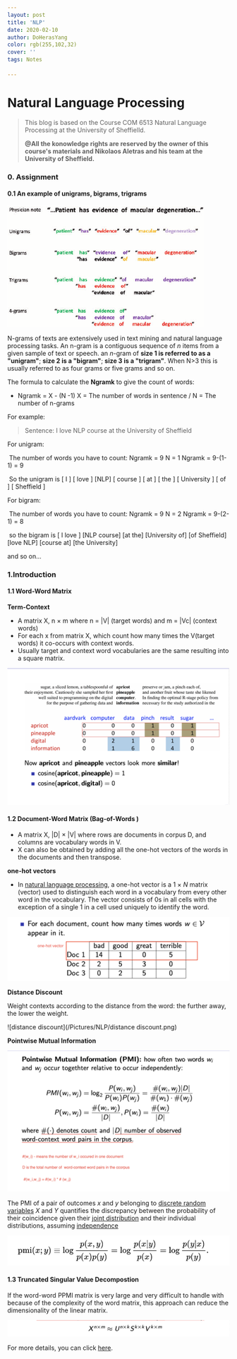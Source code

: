 ```yaml
---
layout: post
title: 'NLP'
date: 2020-02-10
author: DoHerasYang
color: rgb(255,102,32)
cover: ''
tags: Notes

---
```


# Natural Language Processing



> This blog is based on the Course COM 6513 Natural Language Processing at the University of Sheffielld. 
>
> **@All the konowledge rights are reserved by the owner of this course's materials and Nikolaos Aletras and his team at the University of Sheffield.**

### 0. Assignment

#### 0.1 An example of unigrams, bigrams, trigrams 

![An-example-of-unigrams-bigrams-trigrams-and-4-grams-extracted-from-the-clinical-phrase](/Pictures/NLP/An-example-of-unigrams-bigrams-trigrams-and-4-grams-extracted-from-the-clinical-phrase.png)

N-grams of texts are extensively used in text mining and natural language processing tasks. An n-gram is a contiguous sequence of *n* items from a given sample of text or speech. an *n*-gram of **size 1 is referred to as a "unigram"**; **size 2 is a "bigram"**; **size 3 is a "trigram"**. When N>3 this is usually referred to as four grams or five grams and so on.

The formula to calculate the **Ngramk** to give the count of words:

+ Ngramk = X - (N -1)						X = The number of words in sentence / N = The number of n-grams 

For example:

>  Sentence:    I love NLP course at the University of Sheffield

For unigram:

​	The number of words you have to count:     Ngramk = 9	N = 1	Ngramk = 9-(1-1) = 9

​	So the unigram is [ I ] [ love ] [NLP] [ course ] [ at ] [ the ] [ University ] [ of ] [ Sheffield ]

For bigram:

​	The number of words you have to count:     Ngramk = 9	N = 2	Ngramk = 9-(2-1) = 8

​	so the bigram is [ I love ] [NLP course] [at the] [University of] [of Sheffield] [love NLP] [course at] [the University]	

and so on...







### 1.Introduction

#### 1.1 Word-Word Matrix

**Term-Context**

+ A matrix X, n × m where n = |V| (target words) and m = |Vc| (context words)
+ For each x from matrix X, which count how many times the V(target words) it co-occurs with context words.
+ Usually target and context word vocabularies are the same resulting into a square matrix.

![word-context](/Pictures/NLP/word-context.png)

#### 1.2 Document-Word Matrix (Bag-of-Words )

+ A matrix X, |D| × |V| where rows are documents in corpus D, and columns are vocabulary words in V.
+ X can also be obtained by adding all the one-hot vectors of the words in the documents and then transpose.

**one-hot vectors**

+ In [natural language processing](https://en.wikipedia.org/wiki/Natural_language_processing), a one-hot vector is a 1 × *N* matrix (vector) used to distinguish each word in a vocabulary from every other word in the vocabulary. The vector consists of 0s in all cells with the exception of a single 1 in a cell used uniquely to identify the word.

![doc-word](/Pictures/NLP/doc-word.png)

**Distance Discount**

Weight contexts according to the distance from the word: the further away, the lower the weight.

![distance discount](/Pictures/NLP/distance discount.png)

**Pointwise Mutual Information**

![PMI](/Pictures/NLP/PMI.png)

The PMI of a pair of outcomes *x* and *y* belonging to [discrete random variables](https://en.wikipedia.org/wiki/Discrete_random_variable) *X* and *Y* quantifies the discrepancy between the probability of their coincidence given their [joint distribution](https://en.wikipedia.org/wiki/Joint_distribution) and their individual distributions, assuming [independence](https://en.wikipedia.org/wiki/Statistical_independence)

![PMI(1)](/Pictures/NLP/PMI(1).png)

#### 1.3 Truncated Singular Value Decompostion

If the word-word PPMI matrix is very large and very difficult to handle with because of the complexity of the word matrix, this approach can reduce the dimensionality of the linear matrix.

![SVD](/Pictures/NLP/SVD.png)

For more details, you can click [here](http://langvillea.people.cofc.edu/DISSECTION-LAB/Emmie'sLSI-SVDModule/p5module.html).





